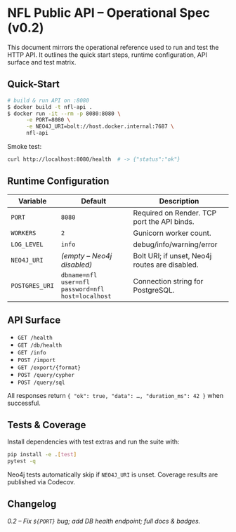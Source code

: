 # NFL Public API – Operational Spec (v0.2)

This document mirrors the operational reference used to run and test the HTTP API.
It outlines the quick start steps, runtime configuration, API surface and test
matrix.

## Quick-Start

```bash
# build & run API on :8080
$ docker build -t nfl-api .
$ docker run -it --rm -p 8080:8080 \
      -e PORT=8080 \
      -e NEO4J_URI=bolt://host.docker.internal:7687 \
      nfl-api
```

Smoke test:

```bash
curl http://localhost:8080/health  # -> {"status":"ok"}
```

## Runtime Configuration

| Variable | Default | Description |
| --- | --- | --- |
| `PORT` | `8080` | Required on Render. TCP port the API binds. |
| `WORKERS` | `2` | Gunicorn worker count. |
| `LOG_LEVEL` | `info` | debug/info/warning/error |
| `NEO4J_URI` | *(empty – Neo4j disabled)* | Bolt URI; if unset, Neo4j routes are disabled. |
| `POSTGRES_URI` | `dbname=nfl user=nfl password=nfl host=localhost` | Connection string for PostgreSQL. |

## API Surface

- `GET /health`
- `GET /db/health`
- `GET /info`
- `POST /import`
- `GET /export/{format}`
- `POST /query/cypher`
- `POST /query/sql`

All responses return `{ "ok": true, "data": …, "duration_ms": 42 }` when successful.

## Tests & Coverage

Install dependencies with test extras and run the suite with:

```bash
pip install -e .[test]
pytest -q
```

Neo4j tests automatically skip if `NEO4J_URI` is unset. Coverage results are
published via Codecov.

## Changelog

*0.2 – Fix `${PORT}` bug; add DB health endpoint; full docs & badges.*
